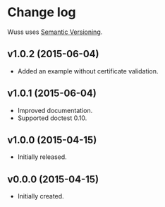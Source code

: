 # Change log

Wuss uses [Semantic Versioning][].

## v1.0.2 (2015-06-04)

-   Added an example without certificate validation.

## v1.0.1 (2015-06-04)

-   Improved documentation.
-   Supported doctest 0.10.

## v1.0.0 (2015-04-15)

-   Initially released.

## v0.0.0 (2015-04-15)

-   Initially created.

[semantic versioning]: http://semver.org/spec/v2.0.0.html
